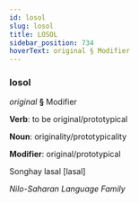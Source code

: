 ```yaml
---
id: losol
slug: losol
title: LOSOL
sidebar_position: 734
hoverText: original § Modifier
---
```


### losol

*original* **§** Modifier

**Verb**: to be original/prototypical

**Noun**: originality/prototypicality

**Modifier**: original/prototypical

Songhay lasal [lasal]

*Nilo-Saharan Language Family*